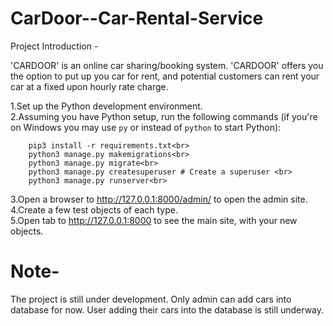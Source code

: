 # CarDoor--Car-Rental-Service

Project Introduction - 

'CARDOOR' is an online car sharing/booking system. 
'CARDOOR' offers you the option to put up you car for rent, and potential customers can rent your car at a fixed upon hourly rate charge. 

1.Set up the Python development environment.<br>
2.Assuming you have Python setup, run the following commands (if you're on Windows you may use `py` or instead of `python` to start Python):<br>
```    
    pip3 install -r requirements.txt<br>
    python3 manage.py makemigrations<br>
    python3 manage.py migrate<br>
    python3 manage.py createsuperuser # Create a superuser <br>
    python3 manage.py runserver<br>
```
3.Open a browser to http://127.0.0.1:8000/admin/ to open the admin site.<br>
4.Create a few test objects of each type.<br>
5.Open tab to http://127.0.0.1:8000 to see the main site, with your new objects.<br>
<h1>Note-</h1>
The project is still under development. Only admin can add cars into database for now. User adding their cars into the database is still underway.
